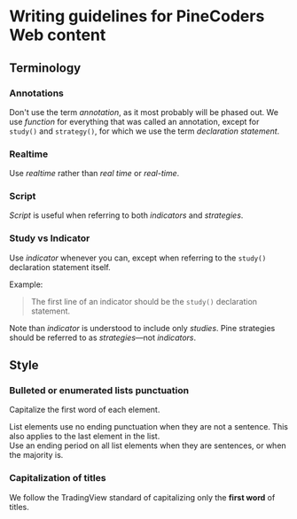 # Writing guidelines for PineCoders Web content

## Terminology

### Annotations
Don't use the term *annotation*, as it most probably will be phased out. We use *function* for everything that was called an annotation, except for `study()` and `strategy()`, for which we use the term *declaration statement*.

### Realtime
Use *realtime* rather than *real time* or *real-time*.

### Script
*Script* is useful when referring to both *indicators* and *strategies*.

### Study vs Indicator
Use *indicator* whenever you can, except when referring to the `study()` declaration statement itself.

Example:
> The first line of an indicator should be the `study()` declaration statement.

Note than *indicator* is understood to include only *studies*. Pine strategies should be referred to as *strategies*—not *indicators*.

## Style

### Bulleted or enumerated lists punctuation
Capitalize the first word of each element.

List elements use no ending punctuation when they are not a sentence. This also applies to the last element in the list.<br>
Use an ending period on all list elements when they are sentences, or when the majority is.

### Capitalization of titles
We follow the TradingView standard of capitalizing only the **first word** of titles.
